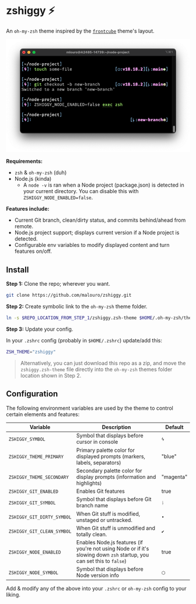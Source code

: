 # zshiggy ⚡️

<!-- zshiggy stardust -->

An `oh-my-zsh` theme inspired by the [`frontcube`](https://github.com/ohmyzsh/ohmyzsh/blob/master/themes/frontcube.zsh-theme) theme's layout.

![image](./screenshot.png)

**Requirements:**
- `zsh` & `oh-my-zsh` (duh)
- Node.js (kinda)
	- A `node -v` is ran when a Node project (package.json) is detected in your current directory. You can disable this with `ZSHIGGY_NODE_ENABLED=false`.

**Features include:**
- Current Git branch, clean/dirty status, and commits behind/ahead from remote.
- Node.js project support; displays current version if a Node project is detected.
- Configurable env variables to modify displayed content and turn features on/off.

## Install

**Step 1:** Clone the repo; wherever you want.

```bash
git clone https://github.com/malouro/zshiggy.git
```

**Step 2:** Create symbolic link to the `oh-my-zsh` theme folder.

```bash
ln -s $REPO_LOCATION_FROM_STEP_1/zshiggy.zsh-theme $HOME/.oh-my-zsh/themes/zshiggy.zsh-theme
```

**Step 3:** Update your config.

In your `.zshrc` config (probably in `$HOME/.zshrc`) update/add this:

```sh
ZSH_THEME="zshiggy"
```

> Alternatively, you can just download this repo as a zip, and move the `zshiggy.zsh-theme` file directly into the `oh-my-zsh` themes folder location shown in Step 2.

## Configuration

The following environment variables are used by the theme to control certain elements and features:

| Variable | Description   | Default |
|----------|---------------|---------|
| `ZSHIGGY_SYMBOL`         | Symbol that displays before cursor in console | `ϟ` |
| `ZSHIGGY_THEME_PRIMARY`  | Primary palette color for displayed prompts (markers, labels, separators) | "blue" |
| `ZSHIGGY_THEME_SECONDARY`| Secondary palette color for display prompts (information and highlights) | "magenta" |
| `ZSHIGGY_GIT_ENABLED`    | Enables Git features | true |
| `ZSHIGGY_GIT_SYMBOL`     | Symbol that displays before Git branch name | `ᚿ` |
| `ZSHIGGY_GIT_DIRTY_SYMBOL` | When Git stuff is modified, unstaged or untracked. | `•` |
| `ZSHIGGY_GIT_CLEAN_SYMBOL` | When Git stuff is unmodified and totally clean. | `✔` |
| `ZSHIGGY_NODE_ENABLED`   | Enables Node.js features (if you're not using Node or if it's slowing down `zsh` startup, you can set this to `false`) | true |
| `ZSHIGGY_NODE_SYMBOL`    | Symbol that displays before Node version info | `⬡` |

Add & modify any of the above into your `.zshrc` or `oh-my-zsh` config to your liking.
